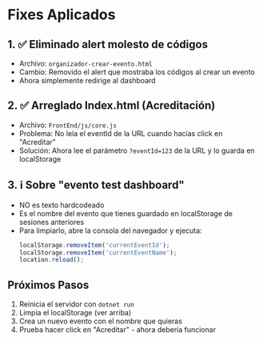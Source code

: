 # Fixes Aplicados

## 1. ✅ Eliminado alert molesto de códigos
- Archivo: `organizador-crear-evento.html`
- Cambio: Removido el alert que mostraba los códigos al crear un evento
- Ahora simplemente redirige al dashboard

## 2. ✅ Arreglado Index.html (Acreditación)
- Archivo: `FrontEnd/js/core.js`
- Problema: No leía el eventId de la URL cuando hacías click en "Acreditar"
- Solución: Ahora lee el parámetro `?eventId=123` de la URL y lo guarda en localStorage

## 3. ℹ️ Sobre "evento test dashboard"
- NO es texto hardcodeado
- Es el nombre del evento que tienes guardado en localStorage de sesiones anteriores
- Para limpiarlo, abre la consola del navegador y ejecuta:
  ```javascript
  localStorage.removeItem('currentEventId');
  localStorage.removeItem('currentEventName');
  location.reload();
  ```

## Próximos Pasos
1. Reinicia el servidor con `dotnet run`
2. Limpia el localStorage (ver arriba)
3. Crea un nuevo evento con el nombre que quieras
4. Prueba hacer click en "Acreditar" - ahora debería funcionar
